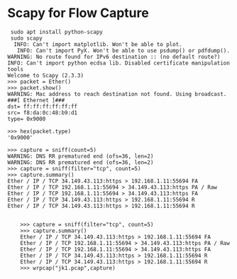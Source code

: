 # Scapy for Flow Capture

     sudo apt install python-scapy 	
     sudo scapy
      INFO: Can't import matplotlib. Won't be able to plot.
       INFO: Can't import PyX. Won't be able to use psdump() or pdfdump().
    WARNING: No route found for IPv6 destination :: (no default route?)
    INFO: Can't import python ecdsa lib. Disabled certificate manipulation tools
    Welcome to Scapy (2.3.3)
    >>> packet = Ether()
    >>> packet.show()
    WARNING: Mac address to reach destination not found. Using broadcast.
    ###[ Ethernet ]###
    dst= ff:ff:ff:ff:ff:ff
    src= f8:da:0c:48:b9:d1
    type= 0x9000
    
    >>> hex(packet.type)
    '0x9000'
    
    >>> capture = sniff(count=5)
    WARNING: DNS RR prematured end (ofs=36, len=2)
    WARNING: DNS RR prematured end (ofs=36, len=2)
    >>> capture = sniff(filter="tcp", count=5)
    >>> capture.summary()
    Ether / IP / TCP 34.149.43.113:https > 192.168.1.11:55694 FA
    Ether / IP / TCP 192.168.1.11:55694 > 34.149.43.113:https PA / Raw
    Ether / IP / TCP 192.168.1.11:55694 > 34.149.43.113:https FA
    Ether / IP / TCP 34.149.43.113:https > 192.168.1.11:55694 R
    Ether / IP / TCP 34.149.43.113:https > 192.168.1.11:55694 R


    	>>> capture = sniff(filter="tcp", count=5)
	    >>> capture.summary()
	    Ether / IP / TCP 34.149.43.113:https > 192.168.1.11:55694 FA
	    Ether / IP / TCP 192.168.1.11:55694 > 34.149.43.113:https PA / Raw
	    Ether / IP / TCP 192.168.1.11:55694 > 34.149.43.113:https FA
	    Ether / IP / TCP 34.149.43.113:https > 192.168.1.11:55694 R
	    Ether / IP / TCP 34.149.43.113:https > 192.168.1.11:55694 R
	    >>> wrpcap("jk1.pcap",capture)	
